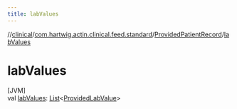 ```yaml
---
title: labValues
---
```

//[clinical](../../../index.html)/[com.hartwig.actin.clinical.feed.standard](../index.html)/[ProvidedPatientRecord](index.html)/[labValues](lab-values.html)



# labValues



[JVM]\
val [labValues](lab-values.html): [List](https://kotlinlang.org/api/latest/jvm/stdlib/kotlin.collections/-list/index.html)&lt;[ProvidedLabValue](../-provided-lab-value/index.html)&gt;




